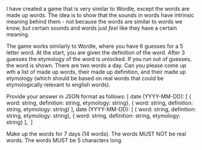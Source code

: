 I have created a game that is very similar to Wordle, except the words are made up words. The idea is to show that the sounds in words have intrinsic meaning behind them - not because the words are similar to words we know, but certain sounds and words just _feel_ like they have a certain meaning. 

The game works similarly to Wordle, where you have 6 guesses for a 5 letter word. 
At the start, you are given the definition of the word. After 3 guesses the etymology of the word is unlocked. If you run out of guesses, the word is shown. There are two words a day. 
Can you please come up wth a list of made up words, their made up definition, and their made up etymology (which should be based on real words that could be etymologically relevant to english words). 


Provide your answer in JSON format as follows: 
[
  date (YYYY-MM-DD): [
    { word: string, definition: string, etymology: string},
    { word: string, definition: string, etymology: string}
  ], 
  date (YYYY-MM-DD): [
    { word: string, definition: string, etymology: string},
    { word: string, definition: string, etymology: string}
  ], 
]

Make up the words for 7 days (14 words). 
The words MUST NOT be real words. 
The words MUST be 5 characters long. 